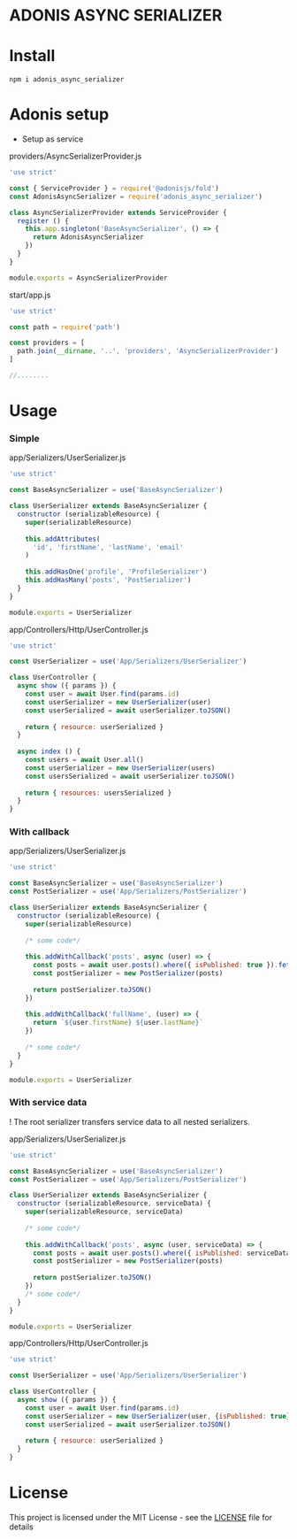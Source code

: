 # ADONIS ASYNC SERIALIZER

# Install

``` npm i adonis_async_serializer ```

# Adonis setup

* Setup as service

providers/AsyncSerializerProvider.js
```javascript
'use strict'

const { ServiceProvider } = require('@adonisjs/fold')
const AdonisAsyncSerializer = require('adonis_async_serializer')

class AsyncSerializerProvider extends ServiceProvider {
  register () {
    this.app.singleton('BaseAsyncSerializer', () => {
      return AdonisAsyncSerializer
    })
  }
}

module.exports = AsyncSerializerProvider

```
start/app.js

```javascript
'use strict'

const path = require('path')

const providers = [
  path.join(__dirname, '..', 'providers', 'AsyncSerializerProvider')
]

//........
```



# Usage

### Simple

app/Serializers/UserSerializer.js
```javascript
'use strict'

const BaseAsyncSerializer = use('BaseAsyncSerializer')

class UserSerializer extends BaseAsyncSerializer {
  constructor (serializableResource) {
    super(serializableResource)
    
    this.addAttributes(
      'id', 'firstName', 'lastName', 'email'
    )
    
    this.addHasOne('profile', 'ProfileSerializer')
    this.addHasMany('posts', 'PostSerializer')
  }
}

module.exports = UserSerializer
```
app/Controllers/Http/UserController.js
```javascript
'use strict'

const UserSerializer = use('App/Serializers/UserSerializer')

class UserController {
  async show ({ params }) {
    const user = await User.find(params.id)
    const userSerializer = new UserSerializer(user)
    const userSerialized = await userSerializer.toJSON() 
    
    return { resource: userSerialized }
  }
  
  async index () {
    const users = await User.all()
    const userSerializer = new UserSerializer(users)
    const usersSerialized = await userSerializer.toJSON() 
    
    return { resources: usersSerialized }
  }
}
```
### With callback

app/Serializers/UserSerializer.js
```javascript
'use strict'

const BaseAsyncSerializer = use('BaseAsyncSerializer')
const PostSerializer = use('App/Serializers/PostSerializer')

class UserSerializer extends BaseAsyncSerializer {
  constructor (serializableResource) {
    super(serializableResource)
    
    /* some code*/
    
    this.addWithCallback('posts', async (user) => {
      const posts = await user.posts().where({ isPublished: true }).fetch()
      const postSerializer = new PostSerializer(posts)
    
      return postSerializer.toJSON()
    })
    
    this.addWithCallback('fullName', (user) => {
      return `${user.firstName} ${user.lastName}`
    })
    
    /* some code*/
  }
}

module.exports = UserSerializer
```

### With service data

! The root serializer transfers service data to all nested serializers.

app/Serializers/UserSerializer.js
```javascript
'use strict'

const BaseAsyncSerializer = use('BaseAsyncSerializer')
const PostSerializer = use('App/Serializers/PostSerializer')

class UserSerializer extends BaseAsyncSerializer {
  constructor (serializableResource, serviceData) {
    super(serializableResource, serviceData)
    
    /* some code*/
    
    this.addWithCallback('posts', async (user, serviceData) => {
      const posts = await user.posts().where({ isPublished: serviceData.isPublished }).fetch()
      const postSerializer = new PostSerializer(posts)
    
      return postSerializer.toJSON()
    })
    /* some code*/
  }
}

module.exports = UserSerializer
```

app/Controllers/Http/UserController.js
```javascript
'use strict'

const UserSerializer = use('App/Serializers/UserSerializer')

class UserController {
  async show ({ params }) {
    const user = await User.find(params.id)
    const userSerializer = new UserSerializer(user, {isPublished: true})
    const userSerialized = await userSerializer.toJSON() 
    
    return { resource: userSerialized }
  }
}
```

# License

This project is licensed under the MIT License - see the [LICENSE](LICENSE) file for details
